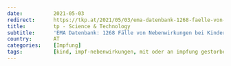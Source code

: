 ```yaml
---
date:          2021-05-03
redirect:      https://tkp.at/2021/05/03/ema-datenbank-1268-faelle-von-nebenwirkungen-bei-kindern-bis-17-jahren/
title:         tp - Science & Technology
subtitle:      'EMA Datenbank: 1268 Fälle von Nebenwirkungen bei Kindern bis 17 Jahren'
country:       AT
categories:    [Impfung]
tags:          [kind, impf-nebenwirkungen, mit oder an impfung gestorben, ema]
---
```

